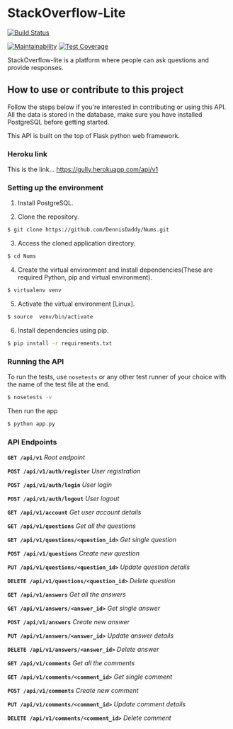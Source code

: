 # StackOverflow-Lite
[![Build Status](https://travis-ci.com/DennisDaddy/MyDiary.svg?branch=challenge3)](https://travis-ci.com/DennisDaddy/MyDiary)

[![Maintainability](https://api.codeclimate.com/v1/badges/1aa0531c0fafdbfc3e8a/maintainability)](https://codeclimate.com/github/DennisDaddy/NUMS/maintainability)
[![Test Coverage](https://api.codeclimate.com/v1/badges/1aa0531c0fafdbfc3e8a/test_coverage)](https://codeclimate.com/github/DennisDaddy/NUMS/test_coverage)



StackOverflow-lite​ is a platform where people can ask questions and provide responses.


## How to use or contribute to this project
Follow the steps below if you're interested in contributing or using this API.
All the data is stored in the database, make sure you have installed PostgreSQL before getting started.

This API is built on the top of Flask python web framework.

### Heroku link
This is the link... https://gully.herokuapp.com/api/v1

### Setting up the environment

1. Install PostgreSQL.

2. Clone the repository.

```sh
$ git clone https://github.com/DennisDaddy/Nums.git
```

3. Access the cloned application directory.

```sh
$ cd Nums
```


4. Create the virtual environment and install dependencies(These are required Python, pip and virtual environment).

```sh
$ virtualenv venv
```

5. Activate the virtual environment [Linux].

```sh
$ source  venv/bin/activate
```


6. Install dependencies using pip.

```sh
$ pip install -r requirements.txt
```



### Running the API

To run the tests, use `nosetests` or any other test runner of your choice with the name of the test file at the end.

```sh
$ nosetests -v
```

Then run the app

```sh
$ python app.py
```

### API Endpoints

**`GET /api/v1`** *Root endpoint*

**`POST /api/v1/auth/register`** *User registration*

**`POST /api/v1/auth/login`** *User login*

**`POST /api/v1/auth/logout`** *User logout*

**`GET /api/v1/account`** *Get user account details*

**`GET /api/v1/questions`** *Get all the questions*

**`GET /api/v1/questions/<question_id>`** *Get single question*

**`POST /api/v1/questions`** *Create new question*

**`PUT /api/v1/questions/<question_id>`** *Update question details*

**`DELETE /api/v1/questions/<question_id>`** *Delete question*

**`GET /api/v1/answers`** *Get all the answers*

**`GET /api/v1/answers/<answer_id>`** *Get single answer*

**`POST /api/v1/answers`** *Create new answer*

**`PUT /api/v1/answers/<answer_id>`** *Update answer details*

**`DELETE /api/v1/answers/<answer_id>`** *Delete answer*

**`GET /api/v1/comments`** *Get all the comments*

**`GET /api/v1/comments/<comment_id>`** *Get single comment*

**`POST /api/v1/comments`** *Create new comment*

**`PUT /api/v1/comments/<comment_id>`** *Update comment details*

**`DELETE /api/v1/comments/<comment_id>`** *Delete comment*
